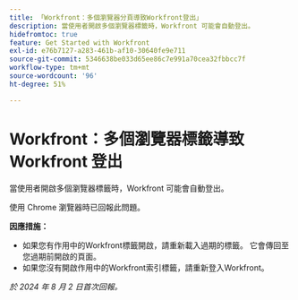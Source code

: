 ```yaml
---
title: 「Workfront：多個瀏覽器分頁導致Workfront登出」
description: 當使用者開啟多個瀏覽器標籤時，Workfront 可能會自動登出。
hidefromtoc: true
feature: Get Started with Workfront
exl-id: e76b7127-a283-461b-af10-30640fe9e711
source-git-commit: 5346638be033d65ee86c7e991a70cea32fbbcc7f
workflow-type: tm+mt
source-wordcount: '96'
ht-degree: 51%

---
```


# Workfront：多個瀏覽器標籤導致 Workfront 登出

<!--Valid issue, won't fix-->

當使用者開啟多個瀏覽器標籤時，Workfront 可能會自動登出。

使用 Chrome 瀏覽器時已回報此問題。

**因應措施：**

* 如果您有作用中的Workfront標籤開啟，請重新載入過期的標籤。 它會傳回至您過期前開啟的頁面。
* 如果您沒有開啟作用中的Workfront索引標籤，請重新登入Workfront。

_於 2024 年 8 月 2 日首次回報。_

